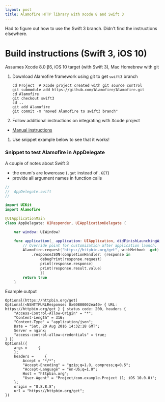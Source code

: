 ```yaml
---
layout: post
title: Alamofire HTTP library with Xcode 8 and Swift 3
---
```


Had to figure out how to use the Swift 3 branch. Didn't find the instructions elsewhere.

# Build instructions (Swift 3, iOS 10)

Assumes Xcode 8.0 β6, iOS 10 target (with Swift 3), Mac Homebrew with git

 1. Download Alamofire framework using git to get `swift3` branch 

        cd Project  # Xcode project created with git source control
        git submodule add https://github.com/Alamofire/Alamofire.git
        cd Alamofire
        git checkout swift3
        cd ..
        git add Alamofire
        git commit -m "moved Alamofire to swift3 branch"

 1. Follow additional instructions on integrating with Xcode project
   - [Manual instructions](https://github.com/Alamofire/Alamofire/tree/swift3#manually)
 1. Use snippet example below to see that it works!

### Snippet to test Alamofire in AppDelegate

A couple of notes about Swift 3

 - the enum's are lowercase (`.get` instead of `.GET`)
 - provide all argument names in function calls

```swift
//
//  AppDelegate.swift
//

import UIKit
import Alamofire

@UIApplicationMain
class AppDelegate: UIResponder, UIApplicationDelegate {

    var window: UIWindow?

    func application(_ application: UIApplication, didFinishLaunchingWithOptions launchOptions: [UIApplicationLaunchOptionsKey: Any]?) -> Bool {
        // Override point for customization after application launch.
        Alamofire.request("https://httpbin.org/get", withMethod: .get)
            .responseJSON(completionHandler: {response in
                debugPrint(response.request)
                print(response.response)
                print(response.result.value)
                })
        return true
    }
```

Example output

```
Optional(https://httpbin.org/get)
Optional(<NSHTTPURLResponse: 0x60800002ea40> { URL: https://httpbin.org/get } { status code: 200, headers {
    "Access-Control-Allow-Origin" = "*";
    "Content-Length" = 316;
    "Content-Type" = "application/json";
    Date = "Sat, 20 Aug 2016 14:32:18 GMT";
    Server = nginx;
    "access-control-allow-credentials" = true;
} })
Optional({
    args =     {
    };
    headers =     {
        Accept = "*/*";
        "Accept-Encoding" = "gzip;q=1.0, compress;q=0.5";
        "Accept-Language" = "en-US;q=1.0";
        Host = "httpbin.org";
        "User-Agent" = "Project/com.example.Project (1; iOS 10.0.0)";
    };
    origin = "8.8.8.8";
    url = "https://httpbin.org/get";
})
```

